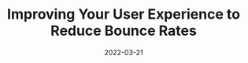 ---
date: 2022-03-21
draft: true
publisher: uxmatters
tags:
  - user-experience
  - usability
  - performance
  - seo
target_url: https://www.uxmatters.com/mt/archives/2022/03/improving-your-user-experience-to-reduce-bounce-rates.php
title: Improving Your User Experience to Reduce Bounce Rates
---